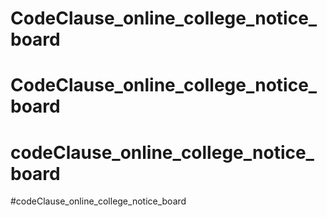 # CodeClause_online_college_notice_board
# CodeClause_online_college_notice_board
# codeClause_online_college_notice_board
#codeClause_online_college_notice_board
